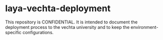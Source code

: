 # laya-vechta-deployment

This repository is CONFIDENTIAL. It is intended to document the deployment process to the vechta university and to keep the environment-specific configurations.